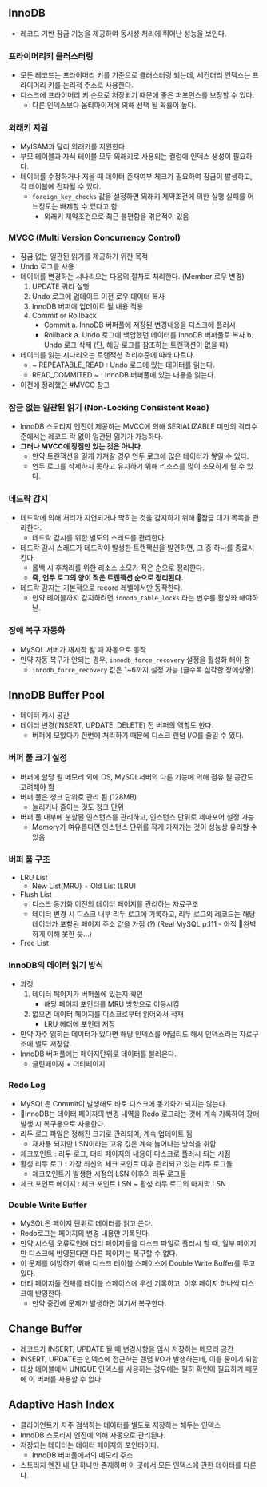 ## InnoDB

- 레코드 기반 잠금 기능을 제공하여 동시성 처리에 뛰어난 성능을 보인다.

### 프라이머리키 클러스터링

- 모든 레코드는 프라이머리 키를 기준으로 클러스터링 되는데, 세컨더리 인덱스는 프라이머리 키를 논리적 주소로 사용한다.
- 디스크에 프라이머리 키 순으로 저장되기 때문에 좋은 퍼포먼스를 보장할 수 있다.
  - 다른 인덱스보다 옵티마이저에 의해 선택 될 확률이 높다.

### 외래키 지원

- MyISAM과 달리 외래키를 지원한다.
- 부모 테이블과 자식 테이블 모두 외래키로 사용되는 컬럼에 인덱스 생성이 필요하다.
- 데이터를 수정하거나 지울 때 데이터 존재여부 체크가 필요하여 잠금이 발생하고, 각 테이블에 전파될 수 있다.
  - `foreign_key_checks` 값을 설정하면 외래키 제약조건에 의한 실행 실패를 어느정도는 배제할 수 있다고 함
    - 외래키 제약조건으로 최근 불편함을 겪은적이 있음

### MVCC (Multi Version Concurrency Control)

- 잠금 없는 일관된 읽기를 제공하기 위한 목적
- Undo 로그를 사용
- 데이터를 변경하는 시나리오는 다음의 절차로 처리한다. (Member 로우 변경)
  1.  UPDATE 쿼리 실행
  2.  Undo 로그에 업데이트 이전 로우 데이터 복사
  3.  InnoDB 버퍼에 업데이트 될 내용 적용
  4.  Commit or Rollback
      - Commit
        a. InnoDB 버퍼풀에 저장된 변경내용을 디스크에 플러시
      - Rollback
        a. Undo 로그에 백업했던 데이터를 InnoDB 버퍼풀로 복사
        b. Undo 로그 삭제 (단, 해당 로그를 참조하는 트랜잭션이 없을 때)
- 데이터를 읽는 시나리오는 트랜잭션 격리수준에 따라 다르다.
  - ~ REPEATABLE_READ : Undo 로그에 있는 데이터를 읽는다.
  - READ_COMMITED ~ : InnoDB 버퍼풀에 있는 내용을 읽는다.
- 이전에 정리했던 #MVCC 참고

### 잠금 없는 일관된 읽기 (Non-Locking Consistent Read)

- InnoDB 스토리지 엔진이 제공하는 MVCC에 의해 SERIALIZABLE 미만의 격리수준에서는 레코드 락 없이 일관된 읽기가 가능하다.
- **그러나 MVCC에 장점만 있는 것은 아니다.**
  - 만약 트랜잭션을 길게 가져갈 경우 언두 로그에 많은 데이터가 쌓일 수 있다.
  - 언두 로그를 삭제하지 못하고 유지하기 위해 리소스를 많이 소모하게 될 수 있다.

### 데드락 감지

- 데드락에 의해 처리가 지연되거나 막히는 것을 감지하기 위해 잠금 대기 목록을 관리한다.
  - 데드락 감시를 위한 별도의 스레드를 관리한다
- 데드락 감시 스레드가 데드락이 발생한 트랜잭션을 발견하면, 그 중 하나를 종료시킨다.
  - 롤백 시 후처리를 위한 리소스 소모가 적은 순으로 정리한다.
  - **즉, 언두 로그의 양이 적은 트랜잭션 순으로 정리된다.**
- 데드락 감지는 기본적으로 record 레벨에서만 동작한다.
  - 만약 테이블까지 감지하려면 `innodb_table_locks` 라는 변수를 활성화 해야하낟.

### 장애 복구 자동화

- MySQL 서버가 재시작 될 때 자동으로 동작
- 만약 자동 복구가 안되는 경우, `innodb_force_recovery` 설정을 활성화 해야 함
  - `innodb_force_recovery` 값은 1~6까지 설정 가능 (클수록 심각한 장애상황)

## InnoDB Buffer Pool

- 데이터 캐시 공간
- 데이터 변경(INSERT, UPDATE, DELETE) 전 버퍼의 역할도 한다.
  - 버퍼에 모았다가 한번에 처리하기 때문에 디스크 랜덤 I/O를 줄일 수 있다.

### 버퍼 풀 크기 설정

- 버퍼에 할당 될 메모리 외에 OS, MySQL서버의 다른 기능에 의해 점유 될 공간도 고려해야 함
- 버퍼 풀은 청크 단위로 관리 됨 (128MB)
  - 늘리거나 줄이는 것도 청크 단위
- 버퍼 풀 내부에 분할된 인스턴스를 관리하고, 인스턴스 단위로 세마포어 설정 가능
  - Memory가 여유롭다면 인스턴스 단위를 작게 가져가는 것이 성능상 유리할 수 있음

### 버퍼 풀 구조

- LRU List
  - New List(MRU) + Old List (LRU)
- Flush List
  - 디스크 동기화 이전의 데이터 페이지를 관리하는 자료구조
  - 데이터 변경 시 디스크 내부 리두 로그에 기록하고, 리두 로그의 레코드는 해당 데이터가 포함된 페이지 주소 값을 가짐 (?) (Real MySQL p.111 - 아직 완벽하게 이해 못한 듯...)
- Free List

### InnoDB의 데이터 읽기 방식

- 과정
  1.  데이터 페이지가 버퍼풀에 있는지 확인
      - 해당 페이지 포인터를 MRU 방향으로 이동시킴
  2.  없으면 데이터 페이지를 디스크로부터 읽어와서 적재
      - LRU 헤더에 포인터 저장
- 만약 자주 읽히는 데이터가 있다면 해당 인덱스를 어댑티드 해시 인덱스라는 자료구조에 별도 저장함.
- InnoDB 버퍼풀에는 페이지단위로 데이터를 불러온다.
  - 클린페이지 + 더티페이지

### Redo Log

- MySQL은 Commit이 발생해도 바로 디스크에 동기화가 되지는 않는다.
- InnoDB는 데이터 페이지의 변경 내역을 Redo 로그라는 것에 계속 기록하여 장애 발생 시 복구용으로 사용한다.
- 리두 로그 파일은 정해진 크기로 관리되며, 계속 업데이트 됨
  - 재사용 되지만 LSN이라는 고유 값은 계속 늘어나는 방식을 취함
- 체크포인트 : 리두 로그, 더티 페이지의 내용이 디스크로 플러시 되는 시점
- 활성 리두 로그 : 가장 최신의 체크 포인트 이후 관리되고 있는 리두 로그들
  - 체크포인트가 발생한 시점의 LSN 이후의 리두 로그들
- 체크 포인트 에이지 : 체크 포인트 LSN ~ 활성 리두 로그의 마지막 LSN

### Double Write Buffer

- MySQL은 페이지 단위로 데이터를 읽고 쓴다.
- Redo로그는 페이지의 변경 내용만 기록된다.
- 만약 시스템 오류로인해 더티 페이지들을 디스크 파일로 플러시 할 때, 일부 페이지만 디스크에 반영된다면 다른 페이지는 복구할 수 없다.
- 이 문제를 예방하기 위해 디스크 테이블 스페이스에 Double Write Buffer를 두고있다.
- 더티 페이지들 전체를 테이블 스페이스에 우선 기록하고, 이후 페이지 하나씩 디스크에 반영한다.
  - 만약 중간에 문제가 발생하면 여기서 복구한다.

## Change Buffer

- 레코드가 INSERT, UPDATE 될 때 변경사항을 임시 저장하는 메모리 공간
- INSERT, UPDATE는 인덱스에 접근하는 랜덤 I/O가 발생하는데, 이를 줄이기 위함
- 대상 테이블에서 UNIQUE 인덱스를 사용하는 경우에는 필히 확인이 필요하기 때문에 이 버퍼를 사용할 수 없다.

## Adaptive Hash Index

- 클라이언트가 자주 검색하는 데이터를 별도로 저장하는 해두는 인덱스
- InnoDB 스토리지 엔진에 의해 자동으로 관리된다.
- 저장되는 데이터는 데이터 페이지의 포인터이다.
  - InnoDB 버퍼풀에서의 메모리 주소
- 스토리지 엔진 내 단 하나만 존재하여 이 곳에서 모든 인덱스에 관한 데이터를 다룬다.
